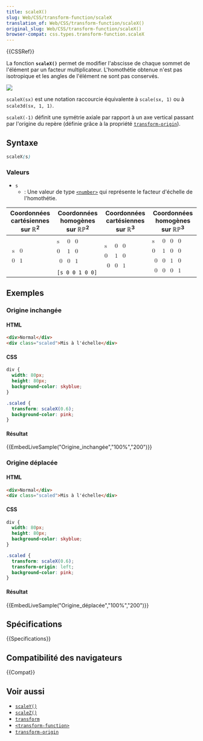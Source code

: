 ```yaml
---
title: scaleX()
slug: Web/CSS/transform-function/scaleX
translation_of: Web/CSS/transform-function/scaleX()
original_slug: Web/CSS/transform-function/scaleX()
browser-compat: css.types.transform-function.scaleX
---
```

{{CSSRef}}

La fonction **`scaleX()`** permet de modifier l'abscisse de chaque sommet de l'élément par un facteur multiplicateur. L'homothétie obtenue n'est pas isotropique et les angles de l'élément ne sont pas conservés.

![](scalex.png)

`scaleX(sx)` est une notation raccourcie équivalente à `scale(sx, 1)` ou à `scale3d(sx, 1, 1)`.

`scaleX(-1)` définit une symétrie axiale par rapport à un axe vertical passant par l'origine du repère (définie grâce à la propriété [`transform-origin`](/fr/docs/Web/CSS/transform-origin)).

## Syntaxe

```css
scaleX(s)
```

### Valeurs

- `s`
  - : Une valeur de type [`<number>`](/fr/docs/Web/CSS/number) qui représente le facteur d'échelle de l'homothétie.

<table class="standard-table">
  <thead>
    <tr>
      <th scope="col">Coordonnées cartésiennes sur ℝ<sup>2</sup></th>
      <th scope="col">Coordonnées homogènes sur ℝℙ<sup>2</sup></th>
      <th scope="col">Coordonnées cartésiennes sur ℝ<sup>3</sup></th>
      <th scope="col">Coordonnées homogènes sur ℝℙ<sup>3</sup></th>
    </tr>
  </thead>
  <tbody>
    <tr>
      <td colspan="1" rowspan="2">
        <math
          ><mfenced
            ><mtable
              ><mtr><mtd>s</mtd><mtd>0</mtd></mtr>
              <mtr><mtd>0</mtd><mtd>1</mtd></mtr></mtable
            ></mfenced
          ></math
        >
      </td>
      <td>
        <math
          ><mfenced
            ><mtable
              ><mtr>s<mtd>0</mtd><mtd>0</mtd></mtr
              ><mtr>0<mtd>1</mtd><mtd>0</mtd></mtr
              ><mtr><mtd>0</mtd><mtd>0</mtd><mtd>1</mtd></mtr></mtable
            ></mfenced
          ></math
        >
      </td>
      <td colspan="1" rowspan="2">
        <math
          ><mfenced
            ><mtable
              ><mtr>s<mtd>0</mtd><mtd>0</mtd></mtr
              ><mtr>0<mtd>1</mtd><mtd>0</mtd></mtr
              ><mtr><mtd>0</mtd><mtd>0</mtd><mtd>1</mtd></mtr></mtable
            ></mfenced
          ></math
        >
      </td>
      <td colspan="1" rowspan="2">
        <math
          ><mfenced
            ><mtable
              ><mtr>s<mtd>0</mtd><mtd>0</mtd><mtd>0</mtd></mtr
              ><mtr>0<mtd>1</mtd><mtd>0</mtd><mtd>0</mtd></mtr
              ><mtr><mtd>0</mtd><mtd>0</mtd><mtd>1</mtd><mtd>0</mtd></mtr
              ><mtr
                ><mtd>0</mtd><mtd>0</mtd><mtd>0</mtd><mtd>1</mtd></mtr
              ></mtable
            ></mfenced
          ></math
        >
      </td>
    </tr>
    <tr>
      <td><code>[s 0 0 1 0 0]</code></td>
    </tr>
  </tbody>
</table>

## Exemples

### Origine inchangée

#### HTML

```html
<div>Normal</div>
<div class="scaled">Mis à l'échelle</div>
```

#### CSS

```css
div {
  width: 80px;
  height: 80px;
  background-color: skyblue;
}

.scaled {
  transform: scaleX(0.6);
  background-color: pink;
}
```

#### Résultat

{{EmbedLiveSample("Origine_inchangée","100%","200")}}

### Origine déplacée

#### HTML

```html
<div>Normal</div>
<div class="scaled">Mis à l'échelle</div>
```

#### CSS

```css
div {
  width: 80px;
  height: 80px;
  background-color: skyblue;
}

.scaled {
  transform: scaleX(0.6);
  transform-origin: left;
  background-color: pink;
}
```

#### Résultat

{{EmbedLiveSample("Origine_déplacée","100%","200")}}

## Spécifications

{{Specifications}}

## Compatibilité des navigateurs

{{Compat}}

## Voir aussi

- [`scaleY()`](/fr/docs/Web/CSS/transform-function/scaleY())
- [`scaleZ()`](/fr/docs/Web/CSS/transform-function/scaleZ())
- [`transform`](/fr/docs/Web/CSS/transform)
- [`<transform-function>`](/fr/docs/Web/CSS/transform-function)
- [`transform-origin`](/fr/docs/Web/CSS/transform-origin)
